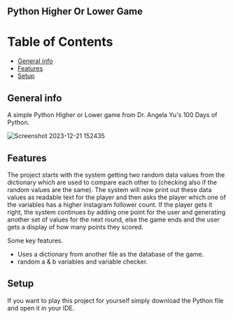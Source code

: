 ## Python Higher Or Lower Game
# Table of Contents
* [General info](#general-info)
* [Features](#features)
* [Setup](#setup)

## General info
A simple Python Higher or Lower game from Dr. Angela Yu's 100 Days of Python.

![Screenshot 2023-12-21 152435](https://github.com/NathanRomasanta/Python-Higher-Lower-Game/assets/102335871/baa98fc8-46f6-406a-bbad-3ce2eeece080)

## Features
The project starts with the system getting two random data values from the dictionary which are used to compare each other to (checking also if the random values are the same). The system will now print out these data values as readable text for the player and then asks the player which one of the variables has a higher instagram follower count. If the player gets it right, the system continues by adding one point for the user and generating another set of values for the next round, else the game ends and the user gets a display of how many points they scored.

Some key features.
* Uses a dictionary from another file as the database of the game.
* random a & b variables and variable checker.


## Setup
If you want to play this project for yourself simply download the Python file and open it in your IDE.
